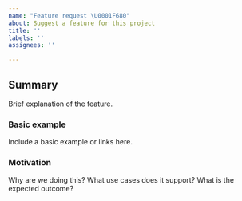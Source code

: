 ```yaml
---
name: "Feature request \U0001F680"
about: Suggest a feature for this project
title: ''
labels: ''
assignees: ''

---
```


## Summary

Brief explanation of the feature.

### Basic example

Include a basic example or links here.

### Motivation

Why are we doing this? What use cases does it support? What is the expected outcome?
